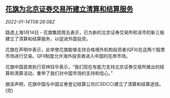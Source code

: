 <!--1642149062000-->
[花旗为北京证券交易所建立清算和结算服务](https://cn.reuters.com/article/citigroup-beijing-exchange-clearing-0114-idCNKBS2JO0NJ)
------

<div><i>2022-01-14T08:26:08Z</i></div><p>路透上海1月14日 - 花旗集团周五表示，已为新的北京证券交易所和该市的新三板建立了清算和结算服务，以促进外国投资。</p><p>花旗在声明中表示，此举使花旗能够支持合格境外机构投资者(QFII)在这两个股票市场进行交易。QFII制度允许海外投资者进入中国的在岸市场。</p><p>花旗中国首席执行官林钰华表示，“我们现在有能力支持北京证券交易所推出的结算和清算活动，重申了我们对中国市场的支持和信心。”</p><p>据该声明，花旗中国与中国证券登记结算公司(CSDCC)建立了清算和结算途径。(完)</p>
